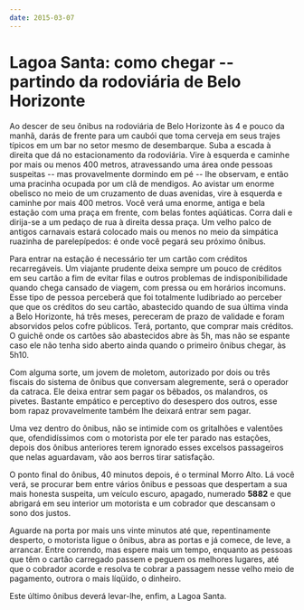 ```yaml
---
date: 2015-03-07
---
```


# Lagoa Santa: como chegar -- partindo da rodoviária de Belo Horizonte

Ao descer de seu ônibus na rodoviária de Belo Horizonte às 4 e pouco da manhã, darás de frente para um caubói que toma cerveja em seus trajes típicos em um bar no setor mesmo de desembarque. Suba a escada à direita que dá no estacionamento da rodoviária. Vire à esquerda e caminhe por mais ou menos 400 metros, atravessando uma área onde pessoas suspeitas -- mas provavelmente dormindo em pé -- lhe observam, e então uma pracinha ocupada por um clã de mendigos. Ao avistar um enorme obelisco no meio de um cruzamento de duas avenidas, vire à esquerda e caminhe por mais 400 metros. Você verá uma enorme, antiga e bela estação com uma praça em frente, com belas fontes aqüáticas. Corra dali e dirija-se a um pedaço de rua à direita dessa praça. Um velho palco de antigos carnavais estará colocado mais ou menos no meio da simpática ruazinha de parelepípedos: é onde você pegará seu próximo ônibus.

Para entrar na estação é necessário ter um cartão com créditos recarregáveis. Um viajante prudente deixa sempre um pouco de créditos em seu cartão a fim de evitar filas e outros problemas de indisponibilidade quando chega cansado de viagem, com pressa ou em horários incomuns. Esse tipo de pessoa perceberá que foi totalmente ludibriado ao perceber que que os créditos do seu cartão, abastecido quando de sua última vinda a Belo Horizonte, há três meses, pereceram de prazo de validade e foram absorvidos pelos cofre públicos. Terá, portanto, que comprar mais créditos. O guichê onde os cartões são abastecidos abre às 5h, mas não se espante caso ele não tenha sido aberto ainda quando o primeiro ônibus chegar, às 5h10.

Com alguma sorte, um jovem de moletom, autorizado por dois ou três fiscais do sistema de ônibus que conversam alegremente, será o operador da catraca. Ele deixa entrar sem pagar os bêbados, os malandros, os pivetes. Bastante empático e perceptivo do desespero dos outros, esse bom rapaz provavelmente também lhe deixará entrar sem pagar.

Uma vez dentro do ônibus, não se intimide com os gritalhões e valentões que, ofendidíssimos com o motorista por ele ter parado nas estações, depois dos ônibus anteriores terem ignorado esses excelsos passageiros que nelas aguardavam, vão aos berros tirar satisfação.

O ponto final do ônibus, 40 minutos depois, é o terminal Morro Alto. Lá você verá, se procurar bem entre vários ônibus e pessoas que despertam a sua mais honesta suspeita, um veículo escuro, apagado, numerado **5882** e que abrigará em seu interior um motorista e um cobrador que descansam o sono dos justos.

Aguarde na porta por mais uns vinte minutos até que, repentinamente desperto, o motorista ligue o ônibus, abra as portas e já comece, de leve, a arrancar. Entre correndo, mas espere mais um tempo, enquanto as pessoas que têm o cartão carregado passem e peguem os melhores lugares, até que o cobrador acorde e resolva te cobrar a passagem nesse velho meio de pagamento, outrora o mais líqüído, o dinheiro.

Este último ônibus deverá levar-lhe, enfim, a Lagoa Santa.
